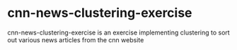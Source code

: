 # cnn-news-clustering-exercise
cnn-news-clustering-exercise is an exercise implementing clustering to sort out various news articles from the cnn website
